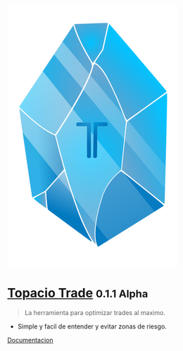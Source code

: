 ![logo](_media/1.svg)

# [Topacio Trade](#proyecto-topacio) <small>0.1.1 Alpha</small>

> La herramienta para optimizar trades al maximo.

- Simple y facil de entender y evitar zonas de riesgo.



[Documentacion](#proyecto-topacio)